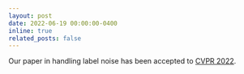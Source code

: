```yaml
---
layout: post
date: 2022-06-19 00:00:00-0400
inline: true
related_posts: false
---
```

Our paper in handling label noise has been accepted to  <a href='https://openaccess.thecvf.com/content/CVPR2022/html/Liu_Adaptive_Early-Learning_Correction_for_Segmentation_From_Noisy_Annotations_CVPR_2022_paper.html'> CVPR 2022</a>.
